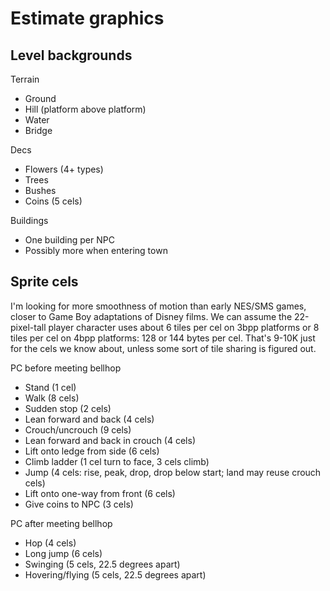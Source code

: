 Estimate graphics
=================

Level backgrounds
-----------------

Terrain

- Ground
- Hill (platform above platform)
- Water
- Bridge

Decs

- Flowers (4+ types)
- Trees
- Bushes
- Coins (5 cels)

Buildings

- One building per NPC
- Possibly more when entering town

Sprite cels
-----------
I'm looking for more smoothness of motion than early NES/SMS games,
closer to Game Boy adaptations of Disney films.
We can assume the 22-pixel-tall player character uses about 6 tiles
per cel on 3bpp platforms or 8 tiles per cel on 4bpp platforms:
128 or 144 bytes per cel.  That's 9-10K just for the cels we know
about, unless some sort of tile sharing is figured out.

PC before meeting bellhop

- Stand (1 cel)
- Walk (8 cels)
- Sudden stop (2 cels)
- Lean forward and back (4 cels)
- Crouch/uncrouch (9 cels)
- Lean forward and back in crouch (4 cels)
- Lift onto ledge from side (6 cels)
- Climb ladder (1 cel turn to face, 3 cels climb)
- Jump (4 cels: rise, peak, drop, drop below start; land may reuse
  crouch cels)
- Lift onto one-way  from front (6 cels)
- Give coins to NPC (3 cels)

PC after meeting bellhop

- Hop (4 cels)
- Long jump (6 cels)
- Swinging (5 cels, 22.5 degrees apart)
- Hovering/flying (5 cels, 22.5 degrees apart)


